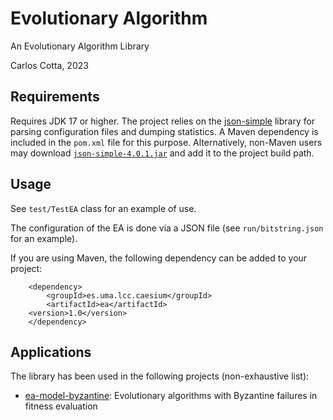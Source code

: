 # Evolutionary Algorithm

An Evolutionary Algorithm Library

Carlos Cotta, 2023

## Requirements

Requires JDK 17 or higher. The project relies on the [json-simple](https://cliftonlabs.github.io/json-simple/) library for parsing configuration files and dumping statistics. A Maven dependency is included in the `pom.xml` file for this purpose. Alternatively, non-Maven users may download [`json-simple-4.0.1.jar`](https://cliftonlabs.github.io/json-simple/target/json-simple-4.0.1.jar) and add it to the project build path.

## Usage 

See `test/TestEA` class for an example of use. 

The configuration of the EA is done via a JSON file (see `run/bitstring.json` for an example).

If you are using Maven, the following dependency can be added to your project:

~~~
    <dependency>
    	<groupId>es.uma.lcc.caesium</groupId>
    	<artifactId>ea</artifactId>
  	<version>1.0</version>
    </dependency>
~~~

## Applications

The library has been used in the following projects (non-exhaustive list):

* [ea-model-byzantine](https://github.com/Bio4Res/ea-model-byzantine): Evolutionary algorithms with Byzantine failures in fitness evaluation 

